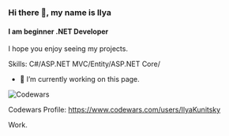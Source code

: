 ### Hi there 👋, my name is Ilya
#### I am beginner .NET Developer 
I hope you enjoy seeing my projects.

Skills: С#/ASP.NET MVC/Entity/ASP.NET Core/

- 🔭 I’m currently working on this page. 

![Codewars](https://www.codewars.com/users/IlyaKunitsky/badges/large)



Codewars Profile:
https://www.codewars.com/users/IlyaKunitsky

Work.
